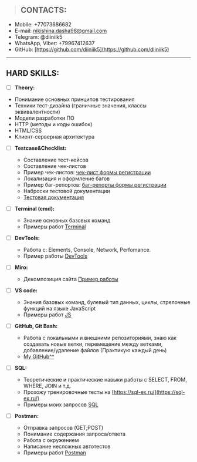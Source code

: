 > ## CONTACTS: 
- Mobile: +77073686682                                                
- E-mail: nikishina.dasha98@gmail.com                     
- Telegram: @diiniik5
- WhatsApp, Viber: +79967412637
- GitHub: [https://github.com/diiniik5](https://github.com/diiniik5) 

---

## HARD SKILLS:
- [ ] **Theory:**
- Понимание основных принципов тестирования
- Техники тест-дизайна (граничные значения, классы эквивалентности)
- Модели разработки ПО
- HTTP (методы и коды ошибок)
- HTML/CSS
- Клиент-серверная архитектура

- [ ] **Testcase&Checklist:**
  - Составление тест-кейсов
  - Составление чек-листов
  - Пример чек-листов: [чек-лист формы регистрации](https://docs.google.com/spreadsheets/d/1nNi7k8aUYNtdBYrfcbWd1Qh5xUI7wgwrNdRxgLXX_Ok/edit?usp=sharing)
  - Локализация и оформление багов
  - Пример баг-репортов: [баг-репорты формы регистрации](https://docs.google.com/spreadsheets/d/1nNi7k8aUYNtdBYrfcbWd1Qh5xUI7wgwrNdRxgLXX_Ok/edit#gid=1053810103)
  - Наброски тестовой документации
  - [Тестовая документация](https://docs.google.com/document/d/1RFwxdivPcENf1tOFSpF1ZEXwvCMOX_bZIvEk0fYi2Ko/edit?usp=sharing)
  
-  [ ] **Terminal (cmd):**
  - Знание основных базовых команд
  - Примеры работ [Terminal](https://github.com/diiniik5/Terminal.git)
  
- [ ] **DevTools:**
  - Работа с: Elements, Console, Network, Perfomance.
  - Пример работы [DevTools](https://drive.google.com/file/d/1MF05ASFqF9vZdDsNmCcE6iBQApKO0Rg_/view?usp=share_link)
  
- [ ] **Miro:**
  - Декомпозиция сайта [Пример работы](https://drive.google.com/file/d/1yIZFTNoe9oNlYppqvW0URV_TIpkBkAyR/view?usp=share_link)

- [ ] **VS code:** 
  - Знания базовых команд, булевый тип данных, циклы, стрелочные функций на языке JavaScript
  - Примеры работ [JS](https://github.com/diiniik5/JS.git)
  
- [ ] **GitHub, Git Bash:**
  - Работа с локальными и внешними репозиториями, знаю как создавать новые ветки, перемещение между ветками, добавление/удаление файлов (Практикую каждый день)
  - [My GitHub^^](https://github.com/diiniik5)
  
- [ ] **SQL:**
  - Теоретические и практические навыки работы с SELECT, FROM, WHERE, JOIN и т.д.
  - Прохожу тренировочные тесты на [https://sql-ex.ru/](https://sql-ex.ru/)
  - Примеры моих запросов [SQL](https://github.com/diiniik5/SQL.git) 
  
- [ ] **Postman:**
  - Отправка запросов (GET;POST)
  - Понимание содержания запроса/ответа
  - Работа с окружением
  - Написание несложных автотестов 
  - Примеры работ [Postman](https://github.com/diiniik5/Postman.git)
